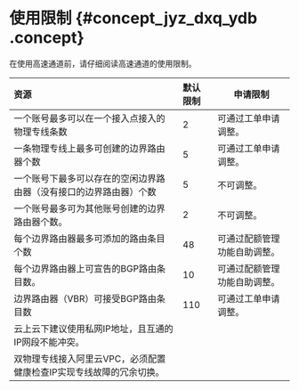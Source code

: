 # 使用限制 {#concept_jyz_dxq_ydb .concept}

在使用高速通道前，请仔细阅读高速通道的使用限制。

|资源|默认限制|申请限制|
|:-|:---|----|
|一个账号最多可以在一个接入点接入的物理专线条数|2|可通过工单申请调整。|
|一条物理专线上最多可创建的边界路由器个数|5|可通过工单申请调整。|
|一个账号下最多可以存在的空闲边界路由器（没有接口的边界路由器）个数|5|不可调整。|
|一个账号最多可为其他账号创建的边界路由器个数。|2|不可调整。|
|每个边界路由器最多可添加的路由条目个数|48|可通过配额管理功能自助调整。|
|每个边界路由器上可宣告的BGP路由条目数。|10|可通过配额管理功能自助调整。|
|边界路由器（VBR）可接受BGP路由条目数|110|可通过工单申请调整。|
|云上云下建议使用私网IP地址，且互通的IP网段不能冲突。|
|双物理专线接入阿里云VPC，必须配置健康检查IP实现专线故障的冗余切换。|

